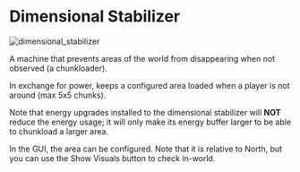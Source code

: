 # Dimensional Stabilizer
![dimensional_stabilizer](item:mekanism:dimensional_stabilizer)

A machine that prevents areas of the world from disappearing when not observed (a chunkloader).

In exchange for power, keeps a configured area loaded when a player is not around (max 5x5 chunks).

Note that energy upgrades installed to the dimensional stabilizer will **NOT** reduce the energy usage; it will only make its energy buffer larger to be able to chunkload a larger area.

In the GUI, the area can be configured. Note that it is relative to North, but you can use the Show Visuals button to check in-world.
